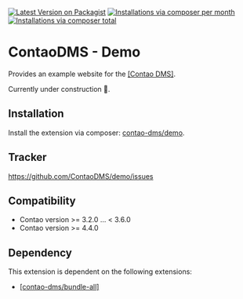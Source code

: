 [![Latest Version on Packagist](http://img.shields.io/packagist/v/contao-dms/demo.svg?style=flat)](https://packagist.org/packages/contao-dms/demo)
[![Installations via composer per month](http://img.shields.io/packagist/dm/contao-dms/demo.svg?style=flat)](https://packagist.org/packages/contao-dms/demo)
[![Installations via composer total](http://img.shields.io/packagist/dt/contao-dms/demo.svg?style=flat)](https://packagist.org/packages/contao-dms/demo)

ContaoDMS - Demo
================

Provides an example website for the [[Contao DMS]](https://github.com/ContaoDMS/dms).

Currently under construction :construction:.


Installation
------------

Install the extension via composer: [contao-dms/demo](https://packagist.org/packages/contao-dms/demo).


Tracker
-------

https://github.com/ContaoDMS/demo/issues


Compatibility
-------------

- Contao version >= 3.2.0 ... <  3.6.0
- Contao version >= 4.4.0


Dependency
----------

This extension is dependent on the following extensions:

- [[contao-dms/bundle-all]](https://packagist.org/packages/contao-dms/bundle-all)